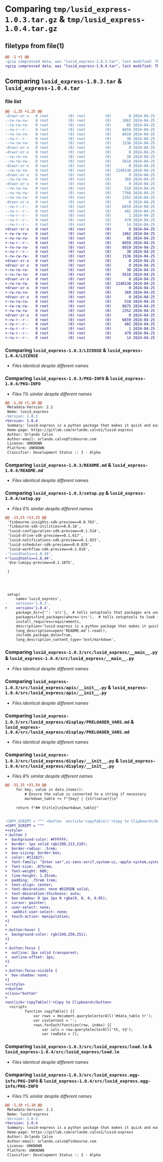 # Comparing `tmp/lusid_express-1.0.3.tar.gz` & `tmp/lusid_express-1.0.4.tar.gz`

## filetype from file(1)

```diff
@@ -1 +1 @@
-gzip compressed data, was "lusid_express-1.0.3.tar", last modified: Thu Apr 25 19:05:43 2024, max compression
+gzip compressed data, was "lusid_express-1.0.4.tar", last modified: Thu Apr 25 19:36:05 2024, max compression
```

## Comparing `lusid_express-1.0.3.tar` & `lusid_express-1.0.4.tar`

### file list

```diff
@@ -1,25 +1,25 @@
-drwxr-xr-x   0 root         (0) root         (0)        0 2024-04-25 19:05:43.985122 lusid_express-1.0.3/
--rw-rw-rw-   0 root         (0) root         (0)     1062 2024-04-25 19:05:03.000000 lusid_express-1.0.3/LICENSE
--rw-rw-rw-   0 root         (0) root         (0)       85 2024-04-25 19:05:03.000000 lusid_express-1.0.3/MANIFEST.in
--rw-r--r--   0 root         (0) root         (0)     6659 2024-04-25 19:05:43.985122 lusid_express-1.0.3/PKG-INFO
--rw-rw-rw-   0 root         (0) root         (0)     6019 2024-04-25 19:05:03.000000 lusid_express-1.0.3/README.md
--rw-r--r--   0 root         (0) root         (0)       38 2024-04-25 19:05:43.985122 lusid_express-1.0.3/setup.cfg
--rw-rw-rw-   0 root         (0) root         (0)     1536 2024-04-25 19:05:03.000000 lusid_express-1.0.3/setup.py
-drwxr-xr-x   0 root         (0) root         (0)        0 2024-04-25 19:05:43.980122 lusid_express-1.0.3/src/
-drwxr-xr-x   0 root         (0) root         (0)        0 2024-04-25 19:05:43.981122 lusid_express-1.0.3/src/lusid_express/
--rw-rw-rw-   0 root         (0) root         (0)       30 2024-04-25 19:05:03.000000 lusid_express-1.0.3/src/lusid_express/__init__.py
--rw-rw-rw-   0 root         (0) root         (0)     5616 2024-04-25 19:05:03.000000 lusid_express-1.0.3/src/lusid_express/__main__.py
-drwxr-xr-x   0 root         (0) root         (0)        0 2024-04-25 19:05:43.982122 lusid_express-1.0.3/src/lusid_express/apis/
--rw-rw-rw-   0 root         (0) root         (0)  2240138 2024-04-25 19:05:43.000000 lusid_express-1.0.3/src/lusid_express/apis/__init__.py
-drwxr-xr-x   0 root         (0) root         (0)        0 2024-04-25 19:05:43.984122 lusid_express-1.0.3/src/lusid_express/config/
--rw-rw-rw-   0 root         (0) root         (0)      369 2024-04-25 19:05:03.000000 lusid_express-1.0.3/src/lusid_express/config/__init__.py
-drwxr-xr-x   0 root         (0) root         (0)        0 2024-04-25 19:05:43.985122 lusid_express-1.0.3/src/lusid_express/display/
--rw-rw-rw-   0 root         (0) root         (0)      518 2024-04-25 19:05:03.000000 lusid_express-1.0.3/src/lusid_express/display/PRELOADED_VARS.md
--rw-rw-rw-   0 root         (0) root         (0)     7768 2024-04-25 19:05:03.000000 lusid_express-1.0.3/src/lusid_express/display/__init__.py
--rw-rw-rw-   0 root         (0) root         (0)     2352 2024-04-25 19:05:03.000000 lusid_express-1.0.3/src/lusid_express/load.le
-drwxr-xr-x   0 root         (0) root         (0)        0 2024-04-25 19:05:43.982122 lusid_express-1.0.3/src/lusid_express.egg-info/
--rw-r--r--   0 root         (0) root         (0)     6659 2024-04-25 19:05:43.000000 lusid_express-1.0.3/src/lusid_express.egg-info/PKG-INFO
--rw-r--r--   0 root         (0) root         (0)      482 2024-04-25 19:05:43.000000 lusid_express-1.0.3/src/lusid_express.egg-info/SOURCES.txt
--rw-r--r--   0 root         (0) root         (0)        1 2024-04-25 19:05:43.000000 lusid_express-1.0.3/src/lusid_express.egg-info/dependency_links.txt
--rw-r--r--   0 root         (0) root         (0)      479 2024-04-25 19:05:43.000000 lusid_express-1.0.3/src/lusid_express.egg-info/requires.txt
--rw-r--r--   0 root         (0) root         (0)       14 2024-04-25 19:05:43.000000 lusid_express-1.0.3/src/lusid_express.egg-info/top_level.txt
+drwxr-xr-x   0 root         (0) root         (0)        0 2024-04-25 19:36:05.792996 lusid_express-1.0.4/
+-rw-rw-rw-   0 root         (0) root         (0)     1062 2024-04-25 19:35:24.000000 lusid_express-1.0.4/LICENSE
+-rw-rw-rw-   0 root         (0) root         (0)       85 2024-04-25 19:35:24.000000 lusid_express-1.0.4/MANIFEST.in
+-rw-r--r--   0 root         (0) root         (0)     6659 2024-04-25 19:36:05.792996 lusid_express-1.0.4/PKG-INFO
+-rw-rw-rw-   0 root         (0) root         (0)     6019 2024-04-25 19:35:24.000000 lusid_express-1.0.4/README.md
+-rw-r--r--   0 root         (0) root         (0)       38 2024-04-25 19:36:05.793996 lusid_express-1.0.4/setup.cfg
+-rw-rw-rw-   0 root         (0) root         (0)     1536 2024-04-25 19:35:24.000000 lusid_express-1.0.4/setup.py
+drwxr-xr-x   0 root         (0) root         (0)        0 2024-04-25 19:36:05.787996 lusid_express-1.0.4/src/
+drwxr-xr-x   0 root         (0) root         (0)        0 2024-04-25 19:36:05.788996 lusid_express-1.0.4/src/lusid_express/
+-rw-rw-rw-   0 root         (0) root         (0)       30 2024-04-25 19:35:24.000000 lusid_express-1.0.4/src/lusid_express/__init__.py
+-rw-rw-rw-   0 root         (0) root         (0)     5616 2024-04-25 19:35:24.000000 lusid_express-1.0.4/src/lusid_express/__main__.py
+drwxr-xr-x   0 root         (0) root         (0)        0 2024-04-25 19:36:05.789996 lusid_express-1.0.4/src/lusid_express/apis/
+-rw-rw-rw-   0 root         (0) root         (0)  2240138 2024-04-25 19:36:05.000000 lusid_express-1.0.4/src/lusid_express/apis/__init__.py
+drwxr-xr-x   0 root         (0) root         (0)        0 2024-04-25 19:36:05.792996 lusid_express-1.0.4/src/lusid_express/config/
+-rw-rw-rw-   0 root         (0) root         (0)      369 2024-04-25 19:35:24.000000 lusid_express-1.0.4/src/lusid_express/config/__init__.py
+drwxr-xr-x   0 root         (0) root         (0)        0 2024-04-25 19:36:05.792996 lusid_express-1.0.4/src/lusid_express/display/
+-rw-rw-rw-   0 root         (0) root         (0)      518 2024-04-25 19:35:24.000000 lusid_express-1.0.4/src/lusid_express/display/PRELOADED_VARS.md
+-rw-rw-rw-   0 root         (0) root         (0)     8675 2024-04-25 19:35:24.000000 lusid_express-1.0.4/src/lusid_express/display/__init__.py
+-rw-rw-rw-   0 root         (0) root         (0)     2352 2024-04-25 19:35:24.000000 lusid_express-1.0.4/src/lusid_express/load.le
+drwxr-xr-x   0 root         (0) root         (0)        0 2024-04-25 19:36:05.789996 lusid_express-1.0.4/src/lusid_express.egg-info/
+-rw-r--r--   0 root         (0) root         (0)     6659 2024-04-25 19:36:05.000000 lusid_express-1.0.4/src/lusid_express.egg-info/PKG-INFO
+-rw-r--r--   0 root         (0) root         (0)      482 2024-04-25 19:36:05.000000 lusid_express-1.0.4/src/lusid_express.egg-info/SOURCES.txt
+-rw-r--r--   0 root         (0) root         (0)        1 2024-04-25 19:36:05.000000 lusid_express-1.0.4/src/lusid_express.egg-info/dependency_links.txt
+-rw-r--r--   0 root         (0) root         (0)      479 2024-04-25 19:36:05.000000 lusid_express-1.0.4/src/lusid_express.egg-info/requires.txt
+-rw-r--r--   0 root         (0) root         (0)       14 2024-04-25 19:36:05.000000 lusid_express-1.0.4/src/lusid_express.egg-info/top_level.txt
```

### Comparing `lusid_express-1.0.3/LICENSE` & `lusid_express-1.0.4/LICENSE`

 * *Files identical despite different names*

### Comparing `lusid_express-1.0.3/PKG-INFO` & `lusid_express-1.0.4/PKG-INFO`

 * *Files 1% similar despite different names*

```diff
@@ -1,10 +1,10 @@
 Metadata-Version: 2.1
 Name: lusid_express
-Version: 1.0.3
+Version: 1.0.4
 Summary: lusid-express is a python package that makes it quick and easy to get started using Lusid and Luminesce.
 Home-page: https://gitlab.com/orlando.calvo1/lusid-express
 Author: Orlando Calvo
 Author-email: orlando.calvo@finbourne.com
 License: UNKNOWN
 Platform: UNKNOWN
 Classifier: Development Status :: 3 - Alpha
```

### Comparing `lusid_express-1.0.3/README.md` & `lusid_express-1.0.4/README.md`

 * *Files identical despite different names*

### Comparing `lusid_express-1.0.3/setup.py` & `lusid_express-1.0.4/setup.py`

 * *Files 0% similar despite different names*

```diff
@@ -13,25 +13,25 @@
 'finbourne-insights-sdk-preview==0.0.763',
 'finbourne-sdk-utilities==0.0.10',
 'lusid-configuration-sdk-preview==0.1.514',
 'lusid-drive-sdk-preview==0.1.617',
 'lusid-notifications-sdk-preview==0.1.923',
 'lusid-scheduler-sdk-preview==0.0.829',
 'lusid-workflow-sdk-preview==0.1.810',
-'lusidtools==1.0.34',
+'lusidtools==1.0.44',
 'dve-lumipy-preview==0.1.1075',
 
 ]
 
 
 
 
 setup(
     name='lusid_express',
-    version='1.0.3',
+    version='1.0.4',
     package_dir={'': 'src'},  # tells setuptools that packages are under src
     packages=find_packages(where='src'),  # tells setuptools to look for packages in src
     install_requires=requirements,
     description='lusid-express is a python package that makes it quick and easy to get started using Lusid and Luminesce.',
     long_description=open('README.md').read(),
     include_package_data=True,  
     long_description_content_type='text/markdown',
```

### Comparing `lusid_express-1.0.3/src/lusid_express/__main__.py` & `lusid_express-1.0.4/src/lusid_express/__main__.py`

 * *Files identical despite different names*

### Comparing `lusid_express-1.0.3/src/lusid_express/apis/__init__.py` & `lusid_express-1.0.4/src/lusid_express/apis/__init__.py`

 * *Files identical despite different names*

### Comparing `lusid_express-1.0.3/src/lusid_express/display/PRELOADED_VARS.md` & `lusid_express-1.0.4/src/lusid_express/display/PRELOADED_VARS.md`

 * *Files identical despite different names*

### Comparing `lusid_express-1.0.3/src/lusid_express/display/__init__.py` & `lusid_express-1.0.4/src/lusid_express/display/__init__.py`

 * *Files 8% similar despite different names*

```diff
@@ -31,15 +31,54 @@
     for key, value in data.items():
         # Ensure the value is converted to a string if necessary
         markdown_table += f"{key} | {str(value)}\n"
 
     return f"## {title}\n{markdown_table}"
 
 
-COPY_SCRIPT = """ <button  onclick='copyTable()'>Copy to Clipboard</button>
+COPY_SCRIPT = """ 
+<style>
+.button {
+  background-color: #FFFFFF;
+  border: 1px solid rgb(209,213,219);
+  border-radius: .5rem;
+  box-sizing: border-box;
+  color: #111827;
+  font-family: "Inter var",ui-sans-serif,system-ui,-apple-system,system-ui,"Segoe UI",Roboto,"Helvetica Neue",Arial,"Noto Sans",sans-serif,"Apple Color Emoji","Segoe UI Emoji","Segoe UI Symbol","Noto Color Emoji";
+  font-size: .875rem;
+  font-weight: 600;
+  line-height: 1.25rem;
+  padding: .75rem 1rem;
+  text-align: center;
+  text-decoration: none #D1D5DB solid;
+  text-decoration-thickness: auto;
+  box-shadow: 0 1px 2px 0 rgba(0, 0, 0, 0.05);
+  cursor: pointer;
+  user-select: none;
+  -webkit-user-select: none;
+  touch-action: manipulation;
+}
+
+.button:hover {
+  background-color: rgb(249,250,251);
+}
+
+.button:focus {
+  outline: 2px solid transparent;
+  outline-offset: 2px;
+}
+
+.button:focus-visible {
+  box-shadow: none;
+}
+</style>
+<button 
+class="button"
+
+onclick='copyTable()'>Copy to Clipboard</button>
  <script>
         function copyTable() {{
             var rows = document.querySelectorAll('#data_table tr');
             var csvContent = '';
             rows.forEach(function(row, index) {{
                 var cols = row.querySelectorAll('th, td');
                 var rowData = [];
```

### Comparing `lusid_express-1.0.3/src/lusid_express/load.le` & `lusid_express-1.0.4/src/lusid_express/load.le`

 * *Files identical despite different names*

### Comparing `lusid_express-1.0.3/src/lusid_express.egg-info/PKG-INFO` & `lusid_express-1.0.4/src/lusid_express.egg-info/PKG-INFO`

 * *Files 1% similar despite different names*

```diff
@@ -1,10 +1,10 @@
 Metadata-Version: 2.1
 Name: lusid-express
-Version: 1.0.3
+Version: 1.0.4
 Summary: lusid-express is a python package that makes it quick and easy to get started using Lusid and Luminesce.
 Home-page: https://gitlab.com/orlando.calvo1/lusid-express
 Author: Orlando Calvo
 Author-email: orlando.calvo@finbourne.com
 License: UNKNOWN
 Platform: UNKNOWN
 Classifier: Development Status :: 3 - Alpha
```

